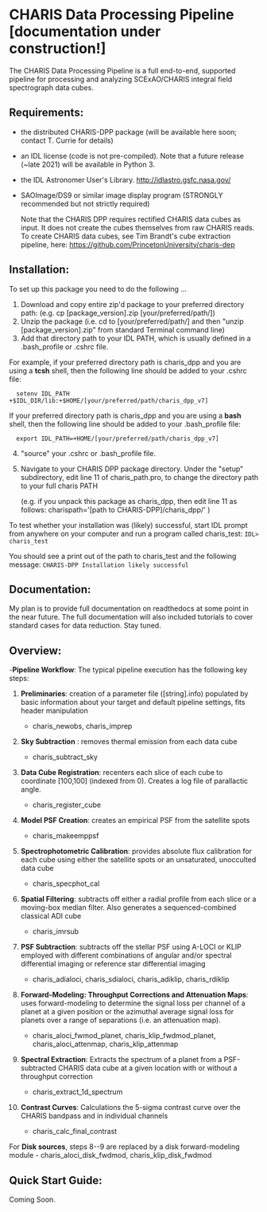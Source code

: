 CHARIS Data Processing Pipeline [documentation under construction!]
===============================================================

The CHARIS Data Processing Pipeline is a full end-to-end, supported pipeline for processing and analyzing SCExAO/CHARIS integral field spectrograph data cubes.   

Requirements: 
-------------------------------
- the distributed CHARIS-DPP package (will be available here soon; contact T. Currie for details)
- an IDL license (code is not pre-compiled).   Note that a future release (~late 2021) will be available in Python 3.
- the IDL Astronomer User's Library.  http://idlastro.gsfc.nasa.gov/
- SAOImage/DS9 or similar image display program (STRONGLY recommended but not strictly required)

  Note that the CHARIS DPP requires rectified CHARIS data cubes as input.   It does not create the cubes themselves from raw CHARIS reads.   To create CHARIS data cubes, see Tim Brandt's cube extraction pipeline, here: https://github.com/PrincetonUniversity/charis-dep 
  
**Installation**: 
-------------------------------
To set up this package you need to do the following ...

1. Download and copy entire zip'd package to your preferred directory path: (e.g. cp [package_version].zip [your/preferred/path/])
2. Unzip the package (i.e. cd to [your/preferred/path/] and then "unzip [package_version].zip" from standard Terminal command line)
3. Add that directory path to your IDL PATH, which is usually defined in a .bash_profile or .cshrc file.  

For example, if your preferred directory path is charis_dpp and you are using a **tcsh** shell, then the following line should be added to your .cshrc file:

      setenv IDL_PATH +$IDL_DIR/lib:+$HOME/[your/preferred/path/charis_dpp_v7]
      
If your preferred directory path is charis_dpp and you are using a **bash** shell, then the following line should be added to your .bash_profile file:

      export IDL_PATH=+HOME/[your/preferred/path/charis_dpp_v7]

4. "source" your .cshrc or .bash_profile file.

5. Navigate to your CHARIS DPP package directory.   Under the "setup" subdirectory, edit line 11 of charis_path.pro, to change the directory path to your full charis PATH

     (e.g. if you unpack this package as charis_dpp, then edit line 11 as follows: charispath='[path to CHARIS-DPP]/charis_dpp/'   )


To test whether your installation was (likely) successful, start IDL prompt from anywhere on your computer and run a program called charis_test:
`IDL> charis_test`

You should see a print out of the path to charis_test and the following message:
`CHARIS-DPP Installation likely successful`


Documentation:
-----------------

My plan is to provide full documentation on readthedocs at some point in the near future.   The full documentation will also included tutorials to cover standard cases for data reduction.   Stay tuned.

Overview:
-----------
-__Pipeline Workflow__: The typical pipeline execution has the following key steps:
 1. __Preliminaries__: creation of a parameter file ([string].info) populated by basic information about your target and default pipeline settings, fits header manipulation
      - charis_newobs, charis_imprep
     
 2. __Sky Subtraction__ : removes thermal emission from each data cube
      - charis_subtract_sky
 3. __Data Cube Registration__: recenters each slice of each cube to coordinate [100,100] (indexed from 0). Creates a log file of parallactic angle.
      - charis_register_cube
 4. __Model PSF Creation__: creates an empirical PSF from the satellite spots
      - charis_makeemppsf
 5. __Spectrophotometric Calibration__: provides absolute flux calibration for each cube using either the satellite spots or an unsaturated, unocculted data cube
      - charis_specphot_cal
 6. __Spatial Filtering__: subtracts off either a radial profile from each slice or a moving-box median filter.   Also generates a sequenced-combined classical ADI cube
      - charis_imrsub
 7. __PSF Subtraction__: subtracts off the stellar PSF using A-LOCI or KLIP employed with different combinations of angular and/or spectral differential imaging or reference star differential imaging
      - charis_adialoci, charis_sdialoci, charis_adiklip, charis_rdiklip
 8. __Forward-Modeling: Throughput Corrections and Attenuation Maps__: uses forward-modeling to determine the signal loss per channel of a planet at a given position or the azimuthal average signal loss for planets over a range of separations (i.e. an attenuation map).
      - charis_aloci_fwmod_planet, charis_klip_fwdmod_planet, charis_aloci_attenmap, charis_klip_attenmap

 9. __Spectral Extraction__: Extracts the spectrum of a planet from a PSF-subtracted CHARIS data cube at a given location with or without a throughput correction
       - charis_extract_1d_spectrum

10. __Contrast Curves__: Calculations the 5-sigma contrast curve over the CHARIS bandpass and in individual channels
      - charis_calc_final_contrast

For __Disk sources__, steps 8--9 are replaced by a disk forward-modeling module
      - charis_aloci_disk_fwdmod, charis_klip_disk_fwdmod



Quick Start Guide:
-----------
Coming Soon.
